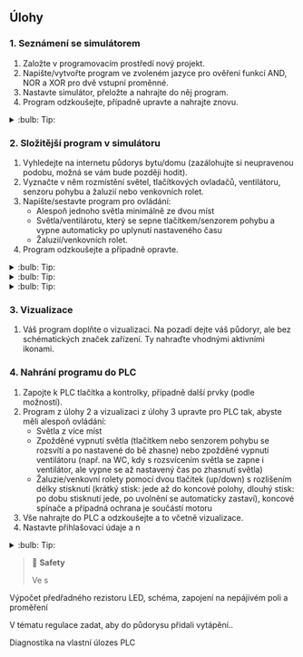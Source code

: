 ## Úlohy

### 1. Seznámení se simulátorem

1. Založte v programovacím prostředí nový projekt.
2. Napište/vytvořte program ve zvoleném jazyce pro ověření funkcí AND, NOR a XOR pro dvě vstupní proměnné.
3. Nastavte simulátor, přeložte a nahrajte do něj program.
4. Program odzkoušejte, případně upravte a nahrajte znovu.


<details>
    <summary> :bulb: Tip: </summary>
        Při programování je vhodné rozdělit si úlohu na jednodušší části, které si vždy odzkoušíte.
        V tomto případě nejprve založte program a následně jej prázdný nahrajte do simulátoru.<br>
        Až budete pracovat s hardwarem, bude postup skoro stejný, jen po založení projektu načtete hardwarovou konfiguraci PLC a poté prázdný program nahrajete.
        Tento postup vám pomůže vyloučit případné chyby ze založení projektu a načtení HW konfigurace.
</details>


### 2. Složitější program v simulátoru

1. Vyhledejte na internetu půdorys bytu/domu (zazálohujte si neupravenou podobu, možná se vám bude později hodit).
2. Vyznačte v něm rozmístění světel, tlačítkových ovladačů, ventilátoru, senzoru pohybu a žaluzií nebo venkovních rolet.
3. Napište/sestavte program pro ovládání:
    - Alespoň jednoho světla minimálně ze dvou míst
    - Světla/ventilárotu, který se sepne tlačítkem/senzorem pohybu a vypne automaticky po uplynutí nastaveného času
    - Žaluzií/venkovních rolet.
4. Program odzkoušejte a případně opravte.

<details>
    <summary> :bulb: Tip: </summary>
        Svítidla a ovládací prvky můžete zakreslit podle následujícího příkladu:<br>
        <img src="pudorys001.jpg" alt="pudorys" width="200"/>
</details>


<details>
    <summary> :bulb: Tip: </summary>
        Ovládací prvky nejsou spínače, jako u domovní elektroinstalace, ale tlačítka, která se po uvolnění vrátí zpět. Pošlou tedy jen impulz různé délky. Pokud byste počítali se spínači a přepínači, připravili byste se o velký potenciál PLC.
</details>


<details>
    <summary> :bulb: Tip: </summary>
        Jak ovládat žaluzie/rolety lze zjistit např. z násedujících technických listů:<br>
        - Informace k motorům a jejich zapojení je na stranách 24 až 28 a 30 (dole): ROLOVACÍ SYSTÉMY, Technické listy. Online. 2024, s. 56. Dostupné z: https://profisekce.lomax.cz:7001/sharing/R1OQgzvRh. [cit. 2024-12-30].<br>
        - Informace k modulům na ovládání rolet/žaluzií: <br>
            - Ovládání asynchronních motorů pro žaluzie, markýzy, C-JC-0006M. Online. In: Teco Wiki. Kolín: Teco, 20.02.2020 17:48. Dostupné z: https://wiki.tecomat.cz/clanek/711-ovladani-asynchronnich-motoru-pro-zaluzie-markyzy-c-jc-0006m. [cit. 2024-12-31].<br>
            - Ovládání asynchronních motorů pro žaluzie, markýzy, C-JC-0201B. Online. In: Teco Wiki. Kolín: Teco, 20.02.2020 17:53. Dostupné z: https://wiki.tecomat.cz/clanek/712-ovladani-asynchronnich-motoru-pro-zaluzie-markyzy-c-jc-0201b. [cit. 2024-12-31].
</details>


### 3. Vizualizace

1. Váš program doplňte o vizualizaci. Na pozadí dejte váš půdoryr, ale bez schématických značek zařízení. Ty nahraďte vhodnými aktivními ikonami.


### 4. Nahrání programu do PLC

1. Zapojte k PLC tlačítka a kontrolky, případně další prvky (podle možností).
2. Program z úlohy 2 a vizualizaci z úlohy 3 upravte pro PLC tak, abyste měli alespoň ovládání:
    - Světla z více míst
    - Zpožděné vypnutí světla (tlačítkem nebo senzorem pohybu se rozsvítí a po nastavené do bě zhasne) nebo zpožděné vypnutí ventilátoru (např. na WC, kdy s rozsvícením světla se zapne i ventilátor, ale vypne se až nastavený čas po zhasnutí světla)
    - Žaluzie/venkovní rolety pomocí dvou tlačítek (up/down) s rozlišením délky stisknutí (krátký stisk: jede až do koncové polohy, dlouhý stisk: po dobu stisknutí jede, po uvolnění se automaticky zastaví), koncové spínače a případná ochrana je součástí motoru
3. Vše nahrajte do PLC a odzkoušejte a to včetně vizualizace.
4. Nastavte přihlašovací údaje a n


<details>
    <summary> :bulb: Tip: </summary>
        Ov
</details>



> :key: **Safety**
>
> Ve s






Výpočet předřadného rezistoru LED, schéma, zapojení na nepájivém poli a proměření




V tématu regulace zadat, aby do půdorysu přidali vytápění.. 

Diagnostika na vlastní úlozes  PLC